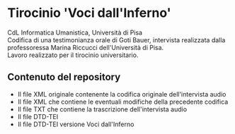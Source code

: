 <h1><b>Tirocinio 'Voci dall'Inferno'</b></h1>
CdL Informatica Umanistica, Università di Pisa <br/>
Codifica di una testimonianza orale di Goti Bauer, intervista realizzata dalla professoressa Marina Riccucci dell'Università di Pisa.<br/>
Lavoro realizzato per il tirocinio universitario.



<h2>Contenuto del repository</h2>
<ul>
  <li>Il file XML originale contenente la codifica originale dell'intervista audio</li>
  <li>Il file XML che contiene le eventuali modifiche della precedente codifica</li>
  <li>Il file TXT che contiene la trascrizione dell'intervista audio</li>
  <li>Il file DTD-TEI</li>
  <li>Il file DTD-TEI versione Voci dall'Inferno</li>
</ul>
